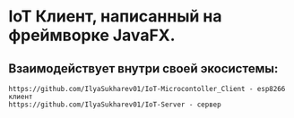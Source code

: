 # IoT Клиент, написанный на фреймворке JavaFX.

## Взаимодействует внутри своей экосистемы: 
    https://github.com/IlyaSukharev01/IoT-Microcontoller_Client - esp8266 клиент
    https://github.com/IlyaSukharev01/IoT-Server - сервер
    
